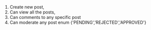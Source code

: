 1. Create new post, 
2. Can view all the posts, 
3. Can comments to any specific post
4. Can moderate any post enum {'PENDING','REJECTED','APPROVED'}
